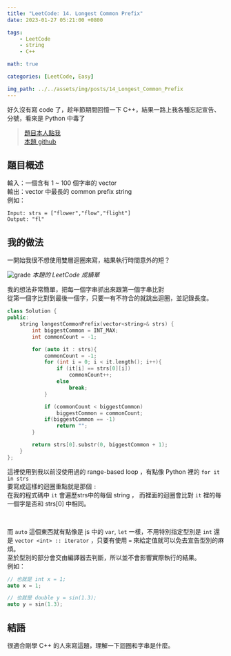 ```yaml
---
title: "LeetCode: 14. Longest Common Prefix"
date: 2023-01-27 05:21:00 +0800

tags: 
    - LeetCode
    - string
    - C++

math: true

categories: [LeetCode, Easy]

img_path: ../../assets/img/posts/14_Longest_Common_Prefix
---
```


好久沒有寫 code 了，趁年節期間回憶一下 C++，結果一路上我各種忘記宣告、分號，看來是 Python 中毒了

> [題目本人點我](https://leetcode.com/problems/longest-common-prefix/description/)
> <br>
> [本題 github](https://github.com/titaliu1224/LeetCode/blob/main/easy/14-Longest%20Common%20Prefix.cpp)

## 題目概述

輸入：一個含有 1 ~ 100 個字串的 vector <br>
輸出：vector 中最長的 common prefix string <br>
例如：

```
Input: strs = ["flower","flow","flight"]
Output: "fl"
```


## 我的做法

一開始我很不想使用雙層迴圈來寫，結果執行時間意外的短？ <br>

![grade](grade.webp)
_本題的 LeetCode 成績單_

我的想法非常簡單，把每一個字串抓出來跟第一個字串比對<br>
從第一個字比對到最後一個字，只要一有不符合的就跳出迴圈，並記錄長度。

```cpp
class Solution {
public:
    string longestCommonPrefix(vector<string>& strs) {
        int biggestCommon = INT_MAX;
        int commonCount = -1;

        for (auto it : strs){
            commonCount = -1;
            for (int i = 0; i < it.length(); i++){
                if (it[i] == strs[0][i])
                    commonCount++;
                else
                    break;
            }

            if (commonCount < biggestCommon)
                biggestCommon = commonCount;
            if(biggestCommon == -1)
                return "";
        }

        return strs[0].substr(0, biggestCommon + 1);
    }
};
```

這裡使用到我以前沒使用過的 range-based loop ，有點像 Python 裡的 `for it in strs` <br>
要寫成這樣的迴圈重點就是那個 `:` <br>
在我的程式碼中 `it` 會遍歷strs中的每個 string ， 而裡面的迴圈會比對 `it` 裡的每一個字是否和 strs[0] 中相同。

<br>

而 `auto` 這個東西就有點像是 js 中的 `var`, `let` 一樣，不用特別指定型別是 `int` 還是 `vector <int> :: iterator` ，只要有使用 `=` 來給定值就可以免去宣告型別的麻煩。<br>
至於型別的部分會交由編譯器去判斷，所以並不會影響實際執行的結果。<br>
例如：

```cpp
// 也就是 int x = 1;
auto x = 1;

// 也就是 double y = sin(1.3);
auto y = sin(1.3); 
```

## 結語

很適合剛學 C++ 的人來寫這題，理解一下迴圈和字串是什麼。

